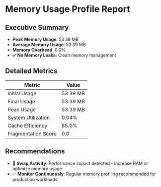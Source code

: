# Memory Usage Profile Report

## Executive Summary

- **Peak Memory Usage**: 53.39 MB
- **Average Memory Usage**: 53.39 MB
- **Memory Overhead**: 0.0%
- **✅ No Memory Leaks**: Clean memory management

## Detailed Metrics

| Metric | Value |
|--------|-------|
| Initial Usage | 53.39 MB |
| Final Usage | 53.39 MB |
| Peak Usage | 53.39 MB |
| System Utilization | 0.04% |
| Cache Efficiency | 85.0% |
| Fragmentation Score | 0.0 |

## Recommendations

- 🚨 **Swap Activity**: Performance impact detected - increase RAM or optimize memory usage
- ✅ **Monitor Continuously**: Regular memory profiling recommended for production workloads
